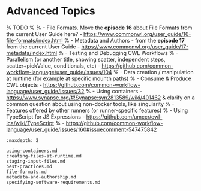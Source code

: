 # Advanced Topics

% TODO
%
% - File Formats. Move the **episode 16** about File Formats from the current User Guide here? - https://www.commonwl.org/user_guide/16-file-formats/index.html
% - Metadata and Authors - from the **episode 17** from the current User Guide - https://www.commonwl.org/user_guide/17-metadata/index.html
% - Testing and Debugging CWL Workflows
% - Parallelism (or another title, showing scatter, independent steps, scatter+pickValue, conditionals, etc) - https://github.com/common-workflow-language/user_guide/issues/104
% - Data creation / manipulation at runtime (for example at specific mounth paths)
% - Consume & Produce CWL objects - https://github.com/common-workflow-language/user_guide/issues/32
% - Using containers - https://www.synapse.org/#!Synapse:syn2813589/wiki/401462 & clarify on a common question about using non-docker tools, like singularity
%   - Features offered by other runners (or runner-specific features)
%   - Using TypeScript for JS Expressions - https://github.com/umccr/cwl-ica/wiki/TypeScript
% - https://github.com/common-workflow-language/user_guide/issues/160#issuecomment-547475842

```{toctree}
:maxdepth: 2

using-containers.md
creating-files-at-runtime.md
staging-input-files.md
best-practices.md
file-formats.md
metadata-and-authorship.md
specifying-software-requirements.md
```
